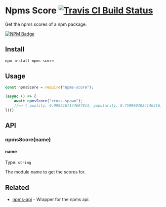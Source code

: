 # Npms Score [![Travis CI Build Status](https://img.shields.io/travis/com/Richienb/npms-score/master.svg?style=for-the-badge)](https://travis-ci.com/Richienb/npms-score)

Get the npms scores of a npm package.

[![NPM Badge](https://nodei.co/npm/npms-score.png)](https://npmjs.com/package/npms-score)

## Install

```sh
npm install npms-score
```

## Usage

```js
const npmsScore = require("npms-score");

(async () => {
	await npmsScore("cross-spawn");
	//=> { quality: 0.9995167144697813, popularity: 0.7509903024146316, maintenance: 0.9998891222511912 }
})()
```

## API

### npmsScore(name)

#### name

Type: `string`

The module name to get the scores for.

## Related

- [npms-api](https://github.com/Richienb/npms-api) - Wrapper for the npms api.

